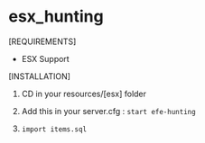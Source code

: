 # esx_hunting

[REQUIREMENTS]
  
* ESX Support
  
[INSTALLATION]

1) CD in your resources/[esx] folder

2) Add this in your server.cfg :
``start efe-hunting``

3) ``import items.sql``

